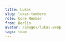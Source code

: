 ```yaml
---
title: Lukas
slug: lukas-tombers
role: Core Member
from: Berlin
avatar: /images/lukas.webp
tags: team
---
```

